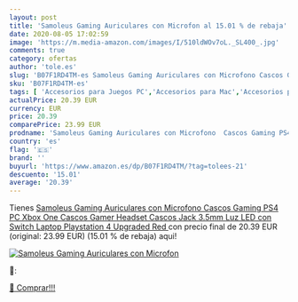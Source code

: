 ```yaml
---
layout: post
title: 'Samoleus Gaming Auriculares con Microfon al 15.01 % de rebaja'
date: 2020-08-05 17:02:59
image: 'https://m.media-amazon.com/images/I/510ldWOv7oL._SL400_.jpg'
comments: true
category: ofertas
author: 'tole.es'
slug: 'B07F1RD4TM-es Samoleus Gaming Auriculares con Microfono Cascos Gaming...'
sku: 'B07F1RD4TM-es'
tags: [ 'Accesorios para Juegos PC','Accesorios para Mac','Accesorios para PlayStation 4','Auriculares gaming con micrófono para PlayStation 4','Auriculares gaming para PC','Electrónica','Hardware y juegos para Nintendo Switch','Hardware y juegos para PlayStation 4','Juegos para Nintendo Switch','Juegos y Accesorios para Mac','Juegos y Accesorios para PC','Teclados para gamers para PC','Videojuegos','playstation','ps4','xbox', ]
actualPrice: 20.39 EUR
currency: EUR
price: 20.39
comparePrice: 23.99 EUR
prodname: 'Samoleus Gaming Auriculares con Microfono  Cascos Gaming PS4 PC Xbox One  Cascos Gamer  Headset Cascos Jack 3.5mm  Luz LED con Switch  Laptop  Playstation 4  Upgraded Red '
country: 'es'
flag: '🇪🇸'
brand: ''
buyurl: 'https://www.amazon.es/dp/B07F1RD4TM/?tag=tolees-21'
descuento: '15.01'
average: '20.39'
---
```


Tienes [Samoleus Gaming Auriculares con Microfono  Cascos Gaming PS4 PC Xbox One  Cascos Gamer  Headset Cascos Jack 3.5mm  Luz LED con Switch  Laptop  Playstation 4  Upgraded Red ](https://www.amazon.es/dp/B07F1RD4TM/?tag=tolees-21) con precio final de  20.39 EUR (original: 23.99 EUR) (15.01 %  de rebaja) aqui!

[![Samoleus Gaming Auriculares con Microfon](https://m.media-amazon.com/images/I/510ldWOv7oL._SL400_.jpg)](https://www.amazon.es/dp/B07F1RD4TM/?tag=tolees-21)

🔎:


[🛒 Comprar!!!](https://www.amazon.es/dp/B07F1RD4TM/?tag=tolees-21)

